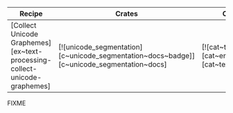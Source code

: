 | Recipe | Crates | Categories |
|--------|--------|------------|
| [Collect Unicode Graphemes][ex~text-processing-collect-unicode-graphemes] | [![unicode_segmentation][c~unicode_segmentation~docs~badge]][c~unicode_segmentation~docs] | [![cat~text-processing][cat~encoding~badge]][cat~text-processing] |

<div class="hidden">
FIXME
</div>
